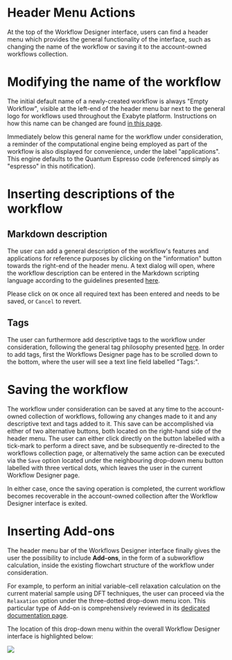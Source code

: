 # Header Menu Actions

At the top of the Workflow Designer interface, users can find a header menu which provides the general functionality of the interface, such as changing the name of the workflow or saving it to the account-owned workflows collection. 

# Modifying the name of the workflow

The initial default name of a newly-created workflow is always "Empty Workflow", visible at the left-end of the header menu bar next to the general logo for workflows <i class="zmdi zmdi-dot-circle zmdi-hc-border"></i> used throughout the Exabyte platform. Instructions on how this name can be changed are found [in this page](../general/actions/name.md). 

Immediately below this general name for the workflow under consideration, a reminder of the computational engine being employed as part of the workflow is also displayed for convenience, under the label "applications". This engine defaults to the Quantum Espresso code (referenced simply as "espresso" in this notification).  

# Inserting descriptions of the workflow

## Markdown description

The user can add a general description of the workflow's features and applications for reference purposes by clicking on the "information"  button <i class="zmdi zmdi-info-outline zmdi-hc-border"></i> towards the right-end of the header menu. A text dialog will open, where the workflow description can be entered in the Markdown scripting language according to the guidelines presented [here](../general/actions/metadata.md). 

Please click on `OK` once all required text has been entered and needs to be saved, or `Cancel` to revert.

## Tags

The user can furthermore add descriptive tags to the workflow under consideration, following the general tag philosophy presented [here](../general/actions/metadata.md). In order to add tags, first the Workflows Designer page has to be scrolled down to the bottom, where the user will see a text line field labelled "Tags:". 

# Saving the workflow

The workflow under consideration can be saved at any time to the account-owned collection of workflows, following any changes made to it and any descriptive text and tags added to it. This save can be accomplished via either of two alternative buttons, both located on the right-hand side of the header menu.  The user can either click directly on the button labelled with a tick-mark <i class="zmdi zmdi-check zmdi-hc-border"></i> to perform a direct save, and be subsequently re-directed to the workflows collection page, or alternatively the same action can be executed via the `Save` option located under the neighbouring drop-down menu button labelled with three vertical dots, which leaves the user in the current Workflow Designer page.

In either case, once the saving operation is completed, the current workflow becomes recoverable in the account-owned collection after the Workflow Designer interface is exited. 

# Inserting Add-ons

The header menu bar of the Workflows Designer interface finally gives the user the possibility to include **Add-ons**, in the form of a subworkflow calculation, inside the existing flowchart structure of the workflow under consideration. 

For example, to perform an initial variable-cell relaxation calculation on the current material sample using DFT techniques, the user can proceed via the `Relaxation` option under the three-dotted drop-down menu icon. This particular type of Add-on is comprehensively reviewed in its [dedicated documentation page](../workflows/modifiers/structural-relaxation.md).

The location of this drop-down menu within the overall Workflow Designer interface is highlighted below:

<img src="/images/modifier-menu.png/" >


